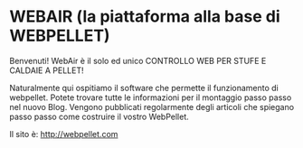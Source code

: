 # WEBAIR (la piattaforma alla base di WEBPELLET)
Benvenuti! 
WebAir è il solo ed unico CONTROLLO WEB PER STUFE E CALDAIE A PELLET!

Naturalmente qui ospitiamo il software che permette il funzionamento di webpellet.
Potete trovare tutte le informazioni per il montaggio passo passo nel nuovo Blog.
Vengono pubblicati regolarmente degli articoli che spiegano passo passo come costruire il vostro WebPellet.

Il sito è: http://webpellet.com


